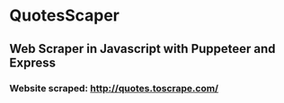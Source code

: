 # QuotesScaper
## Web Scraper in Javascript with Puppeteer and Express

### Website scraped: http://quotes.toscrape.com/